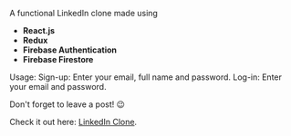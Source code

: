 A functional LinkedIn clone made using 
- **React.js**
- **Redux**
- **Firebase Authentication**
- **Firebase Firestore**

Usage:
Sign-up: Enter your email, full name and password. 
Log-in: Enter your email and password.

Don't forget to leave a post! :wink:

Check it out here: [LinkedIn Clone](https://clone-linked-in.netlify.app/).